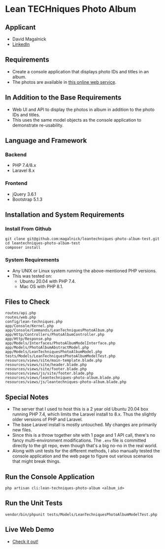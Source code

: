 # Lean TECHniques Photo Album

## Applicant

- David Magalnick
- [LinkedIn](https://www.linkedin.com/in/dmagalnick/)

## Requirements

- Create a console application that displays photo IDs and titles in an album.
- The photos are available in [this online web service](https://jsonplaceholder.typicode.com/photos).

## In Addition to the Base Requirements

- Web UI and API to display the photos in album in addition to the photo IDs and titles.
- This uses the same model objects as the console application to demonstrate re-usability.

## Language and Framework

### Backend

- PHP 7.4/8.x
- Laravel 8.x

### Frontend

- jQuery 3.6.1
- Bootstrap 5.1.3

## Installation and System Requirements

### Install From Github

```
git clone git@github.com:magalnick/leantechniques-photo-album-test.git
cd leantechniques-photo-album-test
composer install
```

### System Requirements

- Any UNIX or Linux system running the above-mentioned PHP versions.
- This was tested on:
  - Ubuntu 20.04 with PHP 7.4.
  - Mac OS with PHP 8.1.

## Files to Check

```
routes/api.php
routes/web.php
config/lean-techniques.php
app/Console/Kernel.php
app/Console/Commands/LeanTechniquesPhotoAlbum.php
app/Http/Controllers/PhotoAlbumController.php
app/Http/Response.php
app/Models/Interfaces/PhotoAlbumModelInterface.php
app/Models/PhotoAlbumAbstractModel.php
app/Models/LeanTechniquesPhotoAlbumModel.php
tests/Models/LeanTechniquesPhotoAlbumModelTest.php
resources/views/site/main-template.blade.php
resources/views/site/header.blade.php
resources/views/site/footer.blade.php
resources/views/js/site/footer.blade.php
resources/views/leantechniques-photo-album.blade.php
resources/views/js/leantechniques-photo-album.blade.php
```

## Special Notes

- The server that I used to host this is a 2 year old Ubuntu 20.04 box running PHP 7.4, which limits the Laravel install to 8.x. Thus the slightly older versions of PHP and Laravel.
- The base Laravel install is mostly untouched. My changes are primarily new files.
- Since this is a throw together site with 1 page and 1 API call, there's no fancy multi-environment modifications. The `.env` file is committed directly to the git repo, even though that's a big no-no in the real world.
- Along with unit tests for the different methods, I also manually tested the console application and the web page to figure out various scenarios that might break things.

## Run the Console Application

```
php artisan cli:lean-techniques-photo-album <album_id>
```

## Run the Unit Tests

```
vendor/bin/phpunit tests/Models/LeanTechniquesPhotoAlbumModelTest.php
```

## Live Web Demo

- [Check it out!](https://random-stuff.madmarye.com/)
